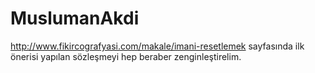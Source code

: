 # MuslumanAkdi
http://www.fikircografyasi.com/makale/imani-resetlemek sayfasında ilk önerisi yapılan sözleşmeyi hep beraber zenginleştirelim.

